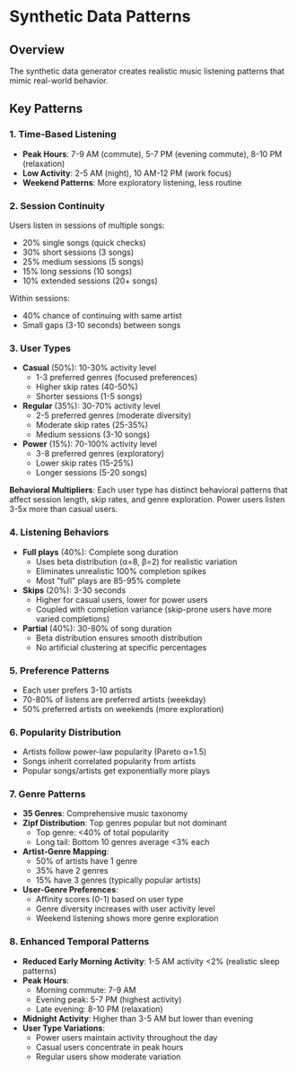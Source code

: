 # Synthetic Data Patterns

## Overview

The synthetic data generator creates realistic music listening patterns that mimic real-world behavior.

## Key Patterns

### 1. Time-Based Listening

- **Peak Hours**: 7-9 AM (commute), 5-7 PM (evening commute), 8-10 PM (relaxation)
- **Low Activity**: 2-5 AM (night), 10 AM-12 PM (work focus)
- **Weekend Patterns**: More exploratory listening, less routine

### 2. Session Continuity

Users listen in sessions of multiple songs:

- 20% single songs (quick checks)
- 30% short sessions (3 songs)
- 25% medium sessions (5 songs)
- 15% long sessions (10 songs)
- 10% extended sessions (20+ songs)

Within sessions:

- 40% chance of continuing with same artist
- Small gaps (3-10 seconds) between songs

### 3. User Types

- **Casual** (50%): 10-30% activity level
  - 1-3 preferred genres (focused preferences)
  - Higher skip rates (40-50%)
  - Shorter sessions (1-5 songs)
- **Regular** (35%): 30-70% activity level
  - 2-5 preferred genres (moderate diversity)
  - Moderate skip rates (25-35%)
  - Medium sessions (3-10 songs)
- **Power** (15%): 70-100% activity level
  - 3-8 preferred genres (exploratory)
  - Lower skip rates (15-25%)
  - Longer sessions (5-20 songs)

**Behavioral Multipliers**: Each user type has distinct behavioral patterns that affect session length, skip rates, and genre exploration. Power users listen 3-5x more than casual users.

### 4. Listening Behaviors

- **Full plays** (40%): Complete song duration
  - Uses beta distribution (α=8, β=2) for realistic variation
  - Eliminates unrealistic 100% completion spikes
  - Most "full" plays are 85-95% complete
- **Skips** (20%): 3-30 seconds
  - Higher for casual users, lower for power users
  - Coupled with completion variance (skip-prone users have more varied completions)
- **Partial** (40%): 30-80% of song duration
  - Beta distribution ensures smooth distribution
  - No artificial clustering at specific percentages

### 5. Preference Patterns

- Each user prefers 3-10 artists
- 70-80% of listens are preferred artists (weekday)
- 50% preferred artists on weekends (more exploration)

### 6. Popularity Distribution

- Artists follow power-law popularity (Pareto α=1.5)
- Songs inherit correlated popularity from artists
- Popular songs/artists get exponentially more plays

### 7. Genre Patterns

- **35 Genres**: Comprehensive music taxonomy
- **Zipf Distribution**: Top genres popular but not dominant
  - Top genre: <40% of total popularity
  - Long tail: Bottom 10 genres average <3% each
- **Artist-Genre Mapping**:
  - 50% of artists have 1 genre
  - 35% have 2 genres
  - 15% have 3 genres (typically popular artists)
- **User-Genre Preferences**:
  - Affinity scores (0-1) based on user type
  - Genre diversity increases with user activity level
  - Weekend listening shows more genre exploration

### 8. Enhanced Temporal Patterns

- **Reduced Early Morning Activity**: 1-5 AM activity <2% (realistic sleep patterns)
- **Peak Hours**: 
  - Morning commute: 7-9 AM
  - Evening peak: 5-7 PM (highest activity)
  - Late evening: 8-10 PM (relaxation)
- **Midnight Activity**: Higher than 3-5 AM but lower than evening
- **User Type Variations**:
  - Power users maintain activity throughout the day
  - Casual users concentrate in peak hours
  - Regular users show moderate variation
